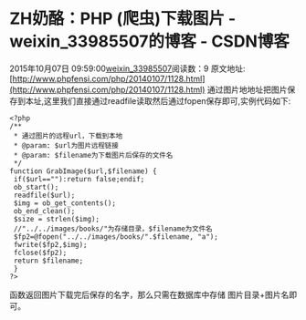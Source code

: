 # ZH奶酪：PHP (爬虫)下载图片 - weixin_33985507的博客 - CSDN博客
2015年10月07日 09:59:00[weixin_33985507](https://me.csdn.net/weixin_33985507)阅读数：9
原文地址:[http://www.phpfensi.com/php/20140107/1128.html](http://www.phpfensi.com/php/20140107/1128.html)
通过图片地地址把图片保存到本址,这里我们直接通过readfile读取然后通过fopen保存即可,实例代码如下:
```
<?php 
/** 
 * 通过图片的远程url，下载到本地 
 * @param: $url为图片远程链接 
 * @param: $filename为下载图片后保存的文件名 
 */ 
function GrabImage($url,$filename) {  
 if($url==""):return false;endif;  
 ob_start();  
 readfile($url);  
 $img = ob_get_contents();  
 ob_end_clean();  
 $size = strlen($img);  
 //"../../images/books/"为存储目录，$filename为文件名 
 $fp2=@fopen("../../images/books/".$filename, "a");  
 fwrite($fp2,$img);  
 fclose($fp2);  
 return $filename;  
 }  
?>
```
函数返回图片下载完后保存的名字，那么只需在数据库中存储 图片目录+图片名即可。
